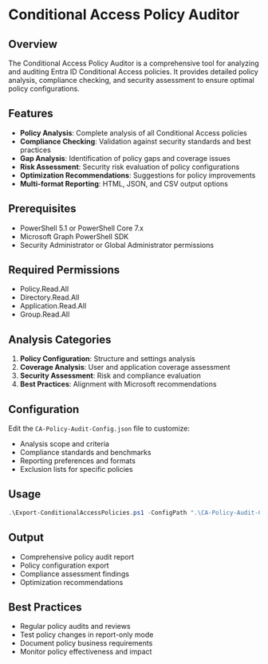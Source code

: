# Conditional Access Policy Auditor

## Overview
The Conditional Access Policy Auditor is a comprehensive tool for analyzing and auditing Entra ID Conditional Access policies. It provides detailed policy analysis, compliance checking, and security assessment to ensure optimal policy configurations.

## Features
- **Policy Analysis**: Complete analysis of all Conditional Access policies
- **Compliance Checking**: Validation against security standards and best practices
- **Gap Analysis**: Identification of policy gaps and coverage issues
- **Risk Assessment**: Security risk evaluation of policy configurations
- **Optimization Recommendations**: Suggestions for policy improvements
- **Multi-format Reporting**: HTML, JSON, and CSV output options

## Prerequisites
- PowerShell 5.1 or PowerShell Core 7.x
- Microsoft Graph PowerShell SDK
- Security Administrator or Global Administrator permissions

## Required Permissions
- Policy.Read.All
- Directory.Read.All
- Application.Read.All
- Group.Read.All

## Analysis Categories
1. **Policy Configuration**: Structure and settings analysis
2. **Coverage Analysis**: User and application coverage assessment
3. **Security Assessment**: Risk and compliance evaluation
4. **Best Practices**: Alignment with Microsoft recommendations

## Configuration
Edit the `CA-Policy-Audit-Config.json` file to customize:
- Analysis scope and criteria
- Compliance standards and benchmarks
- Reporting preferences and formats
- Exclusion lists for specific policies

## Usage
```powershell
.\Export-ConditionalAccessPolicies.ps1 -ConfigPath ".\CA-Policy-Audit-Config.json"
```

## Output
- Comprehensive policy audit report
- Policy configuration export
- Compliance assessment findings
- Optimization recommendations

## Best Practices
- Regular policy audits and reviews
- Test policy changes in report-only mode
- Document policy business requirements
- Monitor policy effectiveness and impact
